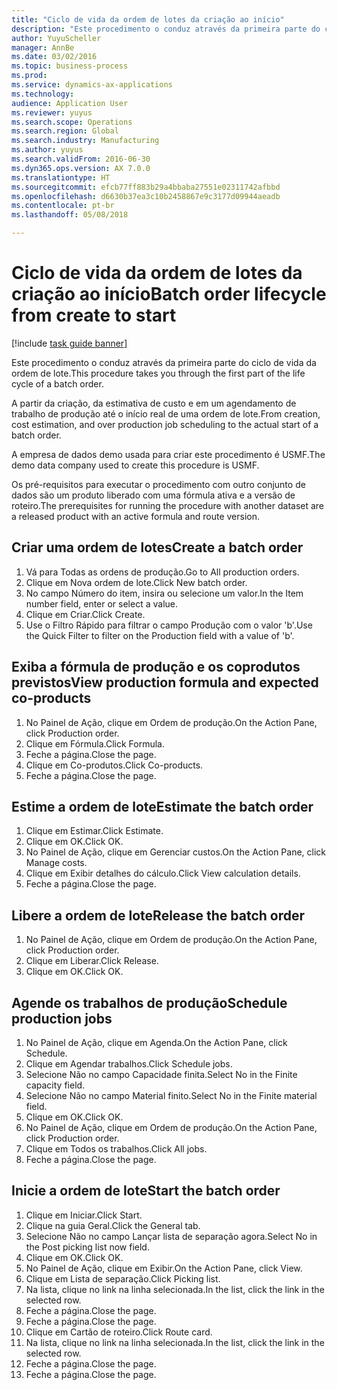 ```yaml
--- 
title: "Ciclo de vida da ordem de lotes da criação ao início"
description: "Este procedimento o conduz através da primeira parte do ciclo de vida da ordem de lote."
author: YuyuScheller
manager: AnnBe
ms.date: 03/02/2016
ms.topic: business-process
ms.prod: 
ms.service: dynamics-ax-applications
ms.technology: 
audience: Application User
ms.reviewer: yuyus
ms.search.scope: Operations
ms.search.region: Global
ms.search.industry: Manufacturing
ms.author: yuyus
ms.search.validFrom: 2016-06-30
ms.dyn365.ops.version: AX 7.0.0
ms.translationtype: HT
ms.sourcegitcommit: efcb77ff883b29a4bbaba27551e02311742afbbd
ms.openlocfilehash: d6630b37ea3c10b2458867e9c3177d09944aeadb
ms.contentlocale: pt-br
ms.lasthandoff: 05/08/2018

---
```

# <a name="batch-order-lifecycle-from-create-to-start"></a><span data-ttu-id="72fd5-103">Ciclo de vida da ordem de lotes da criação ao início</span><span class="sxs-lookup"><span data-stu-id="72fd5-103">Batch order lifecycle from create to start</span></span>

[!include [task guide banner](../../includes/task-guide-banner.md)]

<span data-ttu-id="72fd5-104">Este procedimento o conduz através da primeira parte do ciclo de vida da ordem de lote.</span><span class="sxs-lookup"><span data-stu-id="72fd5-104">This procedure takes you through the first part of the life cycle of a batch order.</span></span>

<span data-ttu-id="72fd5-105">A partir da criação, da estimativa de custo e em um agendamento de trabalho de produção até o início real de uma ordem de lote.</span><span class="sxs-lookup"><span data-stu-id="72fd5-105">From creation, cost estimation, and over production job scheduling to the actual start of a batch order.</span></span>



<span data-ttu-id="72fd5-106">A empresa de dados demo usada para criar este procedimento é USMF.</span><span class="sxs-lookup"><span data-stu-id="72fd5-106">The demo data company used to create this procedure is USMF.</span></span> 



<span data-ttu-id="72fd5-107">Os pré-requisitos para executar o procedimento com outro conjunto de dados são um produto liberado com uma fórmula ativa e a versão de roteiro.</span><span class="sxs-lookup"><span data-stu-id="72fd5-107">The prerequisites for running the procedure with another dataset are a released product with an active formula and route version.</span></span>


## <a name="create-a-batch-order"></a><span data-ttu-id="72fd5-108">Criar uma ordem de lotes</span><span class="sxs-lookup"><span data-stu-id="72fd5-108">Create a batch order</span></span>
1. <span data-ttu-id="72fd5-109">Vá para Todas as ordens de produção.</span><span class="sxs-lookup"><span data-stu-id="72fd5-109">Go to All production orders.</span></span>
2. <span data-ttu-id="72fd5-110">Clique em Nova ordem de lote.</span><span class="sxs-lookup"><span data-stu-id="72fd5-110">Click New batch order.</span></span>
3. <span data-ttu-id="72fd5-111">No campo Número do item, insira ou selecione um valor.</span><span class="sxs-lookup"><span data-stu-id="72fd5-111">In the Item number field, enter or select a value.</span></span>
4. <span data-ttu-id="72fd5-112">Clique em Criar.</span><span class="sxs-lookup"><span data-stu-id="72fd5-112">Click Create.</span></span>
5. <span data-ttu-id="72fd5-113">Use o Filtro Rápido para filtrar o campo Produção com o valor 'b'.</span><span class="sxs-lookup"><span data-stu-id="72fd5-113">Use the Quick Filter to filter on the Production field with a value of 'b'.</span></span>

## <a name="view-production-formula-and-expected-co-products"></a><span data-ttu-id="72fd5-114">Exiba a fórmula de produção e os coprodutos previstos</span><span class="sxs-lookup"><span data-stu-id="72fd5-114">View production formula and expected co-products</span></span>
1. <span data-ttu-id="72fd5-115">No Painel de Ação, clique em Ordem de produção.</span><span class="sxs-lookup"><span data-stu-id="72fd5-115">On the Action Pane, click Production order.</span></span>
2. <span data-ttu-id="72fd5-116">Clique em Fórmula.</span><span class="sxs-lookup"><span data-stu-id="72fd5-116">Click Formula.</span></span>
3. <span data-ttu-id="72fd5-117">Feche a página.</span><span class="sxs-lookup"><span data-stu-id="72fd5-117">Close the page.</span></span>
4. <span data-ttu-id="72fd5-118">Clique em Co-produtos.</span><span class="sxs-lookup"><span data-stu-id="72fd5-118">Click Co-products.</span></span>
5. <span data-ttu-id="72fd5-119">Feche a página.</span><span class="sxs-lookup"><span data-stu-id="72fd5-119">Close the page.</span></span>

## <a name="estimate-the-batch-order"></a><span data-ttu-id="72fd5-120">Estime a ordem de lote</span><span class="sxs-lookup"><span data-stu-id="72fd5-120">Estimate the batch order</span></span>
1. <span data-ttu-id="72fd5-121">Clique em Estimar.</span><span class="sxs-lookup"><span data-stu-id="72fd5-121">Click Estimate.</span></span>
2. <span data-ttu-id="72fd5-122">Clique em OK.</span><span class="sxs-lookup"><span data-stu-id="72fd5-122">Click OK.</span></span>
3. <span data-ttu-id="72fd5-123">No Painel de Ação, clique em Gerenciar custos.</span><span class="sxs-lookup"><span data-stu-id="72fd5-123">On the Action Pane, click Manage costs.</span></span>
4. <span data-ttu-id="72fd5-124">Clique em Exibir detalhes do cálculo.</span><span class="sxs-lookup"><span data-stu-id="72fd5-124">Click View calculation details.</span></span>
5. <span data-ttu-id="72fd5-125">Feche a página.</span><span class="sxs-lookup"><span data-stu-id="72fd5-125">Close the page.</span></span>

## <a name="release-the-batch-order"></a><span data-ttu-id="72fd5-126">Libere a ordem de lote</span><span class="sxs-lookup"><span data-stu-id="72fd5-126">Release the batch order</span></span>
1. <span data-ttu-id="72fd5-127">No Painel de Ação, clique em Ordem de produção.</span><span class="sxs-lookup"><span data-stu-id="72fd5-127">On the Action Pane, click Production order.</span></span>
2. <span data-ttu-id="72fd5-128">Clique em Liberar.</span><span class="sxs-lookup"><span data-stu-id="72fd5-128">Click Release.</span></span>
3. <span data-ttu-id="72fd5-129">Clique em OK.</span><span class="sxs-lookup"><span data-stu-id="72fd5-129">Click OK.</span></span>

## <a name="schedule-production-jobs"></a><span data-ttu-id="72fd5-130">Agende os trabalhos de produção</span><span class="sxs-lookup"><span data-stu-id="72fd5-130">Schedule production jobs</span></span>
1. <span data-ttu-id="72fd5-131">No Painel de Ação, clique em Agenda.</span><span class="sxs-lookup"><span data-stu-id="72fd5-131">On the Action Pane, click Schedule.</span></span>
2. <span data-ttu-id="72fd5-132">Clique em Agendar trabalhos.</span><span class="sxs-lookup"><span data-stu-id="72fd5-132">Click Schedule jobs.</span></span>
3. <span data-ttu-id="72fd5-133">Selecione Não no campo Capacidade finita.</span><span class="sxs-lookup"><span data-stu-id="72fd5-133">Select No in the Finite capacity field.</span></span>
4. <span data-ttu-id="72fd5-134">Selecione Não no campo Material finito.</span><span class="sxs-lookup"><span data-stu-id="72fd5-134">Select No in the Finite material field.</span></span>
5. <span data-ttu-id="72fd5-135">Clique em OK.</span><span class="sxs-lookup"><span data-stu-id="72fd5-135">Click OK.</span></span>
6. <span data-ttu-id="72fd5-136">No Painel de Ação, clique em Ordem de produção.</span><span class="sxs-lookup"><span data-stu-id="72fd5-136">On the Action Pane, click Production order.</span></span>
7. <span data-ttu-id="72fd5-137">Clique em Todos os trabalhos.</span><span class="sxs-lookup"><span data-stu-id="72fd5-137">Click All jobs.</span></span>
8. <span data-ttu-id="72fd5-138">Feche a página.</span><span class="sxs-lookup"><span data-stu-id="72fd5-138">Close the page.</span></span>

## <a name="start-the-batch-order"></a><span data-ttu-id="72fd5-139">Inicie a ordem de lote</span><span class="sxs-lookup"><span data-stu-id="72fd5-139">Start the batch order</span></span>
1. <span data-ttu-id="72fd5-140">Clique em Iniciar.</span><span class="sxs-lookup"><span data-stu-id="72fd5-140">Click Start.</span></span>
2. <span data-ttu-id="72fd5-141">Clique na guia Geral.</span><span class="sxs-lookup"><span data-stu-id="72fd5-141">Click the General tab.</span></span>
3. <span data-ttu-id="72fd5-142">Selecione Não no campo Lançar lista de separação agora.</span><span class="sxs-lookup"><span data-stu-id="72fd5-142">Select No in the Post picking list now field.</span></span>
4. <span data-ttu-id="72fd5-143">Clique em OK.</span><span class="sxs-lookup"><span data-stu-id="72fd5-143">Click OK.</span></span>
5. <span data-ttu-id="72fd5-144">No Painel de Ação, clique em Exibir.</span><span class="sxs-lookup"><span data-stu-id="72fd5-144">On the Action Pane, click View.</span></span>
6. <span data-ttu-id="72fd5-145">Clique em Lista de separação.</span><span class="sxs-lookup"><span data-stu-id="72fd5-145">Click Picking list.</span></span>
7. <span data-ttu-id="72fd5-146">Na lista, clique no link na linha selecionada.</span><span class="sxs-lookup"><span data-stu-id="72fd5-146">In the list, click the link in the selected row.</span></span>
8. <span data-ttu-id="72fd5-147">Feche a página.</span><span class="sxs-lookup"><span data-stu-id="72fd5-147">Close the page.</span></span>
9. <span data-ttu-id="72fd5-148">Feche a página.</span><span class="sxs-lookup"><span data-stu-id="72fd5-148">Close the page.</span></span>
10. <span data-ttu-id="72fd5-149">Clique em Cartão de roteiro.</span><span class="sxs-lookup"><span data-stu-id="72fd5-149">Click Route card.</span></span>
11. <span data-ttu-id="72fd5-150">Na lista, clique no link na linha selecionada.</span><span class="sxs-lookup"><span data-stu-id="72fd5-150">In the list, click the link in the selected row.</span></span>
12. <span data-ttu-id="72fd5-151">Feche a página.</span><span class="sxs-lookup"><span data-stu-id="72fd5-151">Close the page.</span></span>
13. <span data-ttu-id="72fd5-152">Feche a página.</span><span class="sxs-lookup"><span data-stu-id="72fd5-152">Close the page.</span></span>


